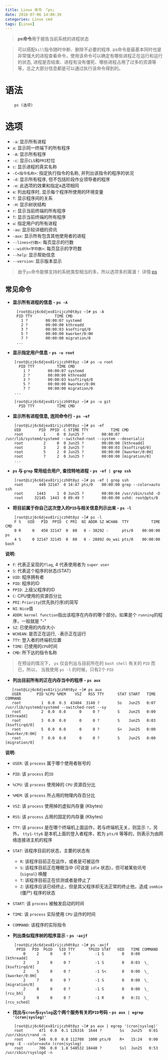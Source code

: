 ```yaml
---
title: Linux 命令 「ps」
date: 2018-07-06 14:08:39
categories: Linux cmd
tags: [Linux]
---
```


> **ps命令**用于报告当前系统的进程状态

<!-- more -->

> 可以搭配`kill`指令随时中断、删除不必要的程序.
ps命令是最基本同时也是非常强大的进程查看命令，使用该命令可以确定有哪些进程正在运行和运行的状态,
进程是否结束、进程有没有僵死、哪些进程占用了过多的资源等等，总之大部分信息都是可以通过执行该命令得到的。

# 语法

```
    ps (选项)
```

# 选项

- `-a`:   显示所有进程
- `a`:    显示同一终端下的所有程序
- `-A`:   显示所有程序
- `-c`:   显示`CLS`和`PRI`栏位
- `c`:    显示进程的真实名称
- `-C<指令名称>`:   指定执行指令的名称, 并列出该指令的程序的状况
- `-d`:   显示所有程序, 但不包括阶段作业领导者的程序
- `-e`:   此选项的效果和指定`A`选项相同
- `e`:    列出程序时, 显示每个程序所使用的环境变量
- `f`:    显示程序间的关系
- `-H`:   显示树状结构
- `r`:    显示当前终端的所有程序
- `T`:    显示当前终端的所有程序
- `u`:    指定用户的所有进程
- `-au`:  显示较详细的资讯
- `-aux`: 显示所有包含其他使用者的进程
- `--lines<行数>`: 每页显示的行数
- `--width<字符数>`: 每页显示的字符数
- `--help`: 显示帮助信息
- `--version`: 显示版本显示   


> 由于`ps`命令能够支持的系统类型相当的多，所以选项多的离谱！ 详情:[ps](http://man.linuxde.net/ps)

## 常见命令

- **显示所有进程的信息 - `ps -A`**

```
     [root@izj6c6djex81rijczh0t8yz ~]# ps -A
     PID TTY          TIME CMD
       1 ?        00:00:07 systemd
       2 ?        00:00:00 kthreadd
       3 ?        00:00:03 ksoftirqd/0
       5 ?        00:00:00 kworker/0:0H
       7 ?        00:00:00 migration/0
     ... 
```

- **显示指定用户信息 - `ps -u root`**

```
    [root@izj6c6djex81rijczh0t8yz ~]# ps -u root
      PID TTY          TIME CMD
        1 ?        00:00:07 systemd
        2 ?        00:00:00 kthreadd
        3 ?        00:00:03 ksoftirqd/0
        5 ?        00:00:00 kworker/0:0H
        7 ?        00:00:00 migration/0
    ...

    [root@izj6c6djex81rijczh0t8yz ~]# ps -u git
      PID TTY          TIME CMD
```

- **显示所有进程信息, 连同命令行 - `ps -ef`**

```
    [root@izj6c6djex81rijczh0t8yz ~]# ps -ef
    UID        PID  PPID  C STIME TTY          TIME CMD
    root         1     0  0 Jun25 ?        00:00:07 /usr/lib/systemd/systemd --switched-root --system --deserializ
    root         2     0  0 Jun25 ?        00:00:00 [kthreadd]
    root         3     2  0 Jun25 ?        00:00:03 [ksoftirqd/0]
    root         5     2  0 Jun25 ?        00:00:00 [kworker/0:0H]
    root         7     2  0 Jun25 ?        00:00:00 [migration/0]
    ...
```

- **`ps` 与 `grep` 常用组合用户, 查找特地进程 - `ps -ef | grep ssh`**

```
    [root@izj6c6djex81rijczh0t8yz ~]# ps -ef | grep ssh
    root       449 32147  0 14:47 pts/0    00:00:00 grep --color=auto ssh
    root      1443     1  0 Jun25 ?        00:00:04 /usr/sbin/sshd -D
    root     32145  1443  0 09:49 ?        00:00:00 sshd: root@pts/0
```

- **将目前属于你自己这次登入的`PID`与相关信息列示出来 - `ps -l`**

```
    [root@izj6c6djex81rijczh0t8yz ~]# ps -l
    F S   UID   PID  PPID  C PRI  NI ADDR SZ WCHAN  TTY          TIME CMD
    0 R     0   450 32147  0  80   0 - 38292 -      pts/0    00:00:00 ps
    4 S     0 32147 32145  0  80   0 - 28892 do_wai pts/0    00:00:00 bash
```

**说明:**

- `F`:      代表正呈现的`flag`, 4 代表使用者为 `super user`
- `S`:      代表这个程序的状态(STAT)
- `UID`:    程序拥有者
- `PID`:    程序的ID
- `PPID`:   上级父程序的ID
- `C`:      CPU使用的资源百分比
- `PRI`:    `Priority`(优先执行序)的简写
- `NI`:     `Nice`值
- `ADDR`:   `kernel function`指出该程序在内存的哪个部分。如果是个 `running`的程序，一般就是 "-"
- `SZ`:     已使用的内存大小
- `WCHEAN`: 是否正在运行, `-`表示正在运行
- `TTY`:    登入者的终端机位置
- `TIME`:   已使用的`CPU`时间
- `CMD`:    所下达的指令名称

> 在预设的情况下， `ps` 仅会列出与目前所在的 `bash shell` 有关的 `PID` 而已，所以， 当我使用 `ps -l` 的时候，只有2个 `PID`

- **列出目前所有的正在内存当中的程序 - `ps aux`**

```
   [root@izj6c6djex81rijczh0t8yz ~]# ps aux
   USER       PID %CPU %MEM    VSZ   RSS TTY      STAT START   TIME COMMAND
   root         1  0.0  0.3  43404  3140 ?        Ss   Jun25   0:07 /usr/lib/systemd/systemd --switched-root --sy
   root         2  0.0  0.0      0     0 ?        S    Jun25   0:00 [kthreadd]
   root         3  0.0  0.0      0     0 ?        S    Jun25   0:03 [ksoftirqd/0]
   root         5  0.0  0.0      0     0 ?        S<   Jun25   0:00 [kworker/0:0H]
   root         7  0.0  0.0      0     0 ?        S    Jun25   0:00 [migration/0] 
```

**说明:**

- `USER`:   该 `process` 属于哪个使用者账号的
- `PID`:    该 `process` 的`ID`
- `%CPU`:   该 `process` 使用掉的 `CPU` 资源百分比
- `%MEM`:   该 `process` 所占用的物理内存百分比
- `VSZ`:    该 `process` 使用掉的虚拟内存量 (Kbytes)
- `RSS`:    该 `process` 占用的固定的内存量 (Kbytes)
- `TTY`:    该 `process` 是在哪个终端机上面运作，若与终端机无关，则显示 `?`，另外， `tty1-tty6` 是本机上面的登入者程序，若为 `pts/0` 等等的，则表示为由网络连接进主机的程序
- `STAT`:   该程序目前的状态，主要的状态有
  - `R`: 该程序目前正在运作，或者是可被运作
  - `S`: 该程序目前正在睡眠当中 (可说是 `idle` 状态)，但可被某些讯号 (`signal`) 唤醒
  - `T`: 该程序目前正在侦测或者是停止了
  - `Z`: 该程序应该已经终止，但是其父程序却无法正常的终止他，造成 `zombie` (僵尸) 程序的状态
- `START`:  该 `process` 被触发启动的时间
- `TIME`:   该 `process` 实际使用 `CPU` 运作的时间
- `COMMAND`: 该程序的实际指令


- **列出类似程序树的程序显示 - `ps -axjf`**

```
    [root@izj6c6djex81rijczh0t8yz ~]# ps -axjf
     PPID   PID  PGID   SID TTY      TPGID STAT   UID   TIME COMMAND
        0     2     0     0 ?           -1 S        0   0:00 [kthreadd]
        2     3     0     0 ?           -1 S        0   0:03  \_ [ksoftirqd/0]
        2     5     0     0 ?           -1 S<       0   0:00  \_ [kworker/0:0H]
        2     7     0     0 ?           -1 S        0   0:00  \_ [migration/0]
        2     8     0     0 ?           -1 S        0   0:00  \_ [rcu_bh]
        2     9     0     0 ?           -1 R        0   0:31  \_ [rcu_sched]
```


- **找出与`cron`与`syslog`这个两个服务有关的`PID`号码 - `ps aux | egrep '(cron|syslog)'`**

```
    [root@izj6c6djex81rijczh0t8yz ~]# ps aux | egrep '(cron|syslog)'
    root       471  0.0  0.1 126316  1644 ?        Ss   Jun25   0:01 /usr/sbin/crond -n
    root       546  0.0  0.0 112708  1000 pts/0    R+   15:24   0:00 grep -E --color=auto (cron|syslog)
    root       706  0.0  1.8 548532 18440 ?        Ssl  Jun25   0:53 /usr/sbin/rsyslogd -n
```

